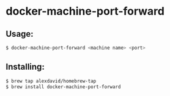 # docker-machine-port-forward

## Usage:
```bash
$ docker-machine-port-forward <machine name> <port>
```

## Installing:
```bash
$ brew tap alexdavid/homebrew-tap
$ brew install docker-machine-port-forward
```

